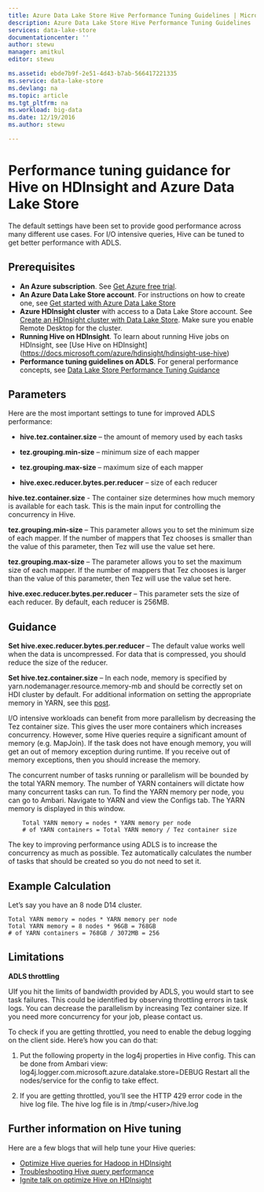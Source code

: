 ```yaml
---
title: Azure Data Lake Store Hive Performance Tuning Guidelines | Microsoft Docs
description: Azure Data Lake Store Hive Performance Tuning Guidelines
services: data-lake-store
documentationcenter: ''
author: stewu
manager: amitkul
editor: stewu

ms.assetid: ebde7b9f-2e51-4d43-b7ab-566417221335
ms.service: data-lake-store
ms.devlang: na
ms.topic: article
ms.tgt_pltfrm: na
ms.workload: big-data
ms.date: 12/19/2016
ms.author: stewu

---
```

# Performance tuning guidance for Hive on HDInsight and Azure Data Lake Store

The default settings have been set to provide good performance across many different use cases.  For I/O intensive queries, Hive can be tuned to get better performance with ADLS.  

## Prerequisites

* **An Azure subscription**. See [Get Azure free trial](https://azure.microsoft.com/pricing/free-trial/).
* **An Azure Data Lake Store account**. For instructions on how to create one, see [Get started with Azure Data Lake Store](data-lake-store-get-started-portal.md)
* **Azure HDInsight cluster** with access to a Data Lake Store account. See [Create an HDInsight cluster with Data Lake Store](data-lake-store-hdinsight-hadoop-use-portal.md). Make sure you enable Remote Desktop for the cluster.
* **Running Hive on HDInsight**.  To learn about running Hive jobs on HDInsight, see [Use Hive on HDInsight] (https://docs.microsoft.com/azure/hdinsight/hdinsight-use-hive)
* **Performance tuning guidelines on ADLS**.  For general performance concepts, see [Data Lake Store Performance Tuning Guidance](https://docs.microsoft.com/azure/data-lake-store/data-lake-store-performance-tuning-guidance)

## Parameters

Here are the most important settings to tune for improved ADLS performance:

* **hive.tez.container.size** – the amount of memory used by each tasks

* **tez.grouping.min-size** – minimum size of each mapper

* **tez.grouping.max-size** – maximum size of each mapper

* **hive.exec.reducer.bytes.per.reducer** – size of each reducer

**hive.tez.container.size** - The container size determines how much memory is available for each task.  This is the main input for controlling the concurrency in Hive.  

**tez.grouping.min-size** – This parameter allows you to set the minimum size of each mapper.  If the number of mappers that Tez chooses is smaller than the value of this parameter, then Tez will use the value set here.  

**tez.grouping.max-size** – The parameter allows you to set the maximum size of each mapper.  If the number of mappers that Tez chooses is larger than the value of this parameter, then Tez will use the value set here.  

**hive.exec.reducer.bytes.per.reducer** – This parameter sets the size of each reducer.  By default, each reducer is 256MB.  

## Guidance

**Set hive.exec.reducer.bytes.per.reducer** – The default value works well when the data is uncompressed.  For data that is compressed, you should reduce the size of the reducer.  

**Set hive.tez.container.size** – In each node, memory is specified by yarn.nodemanager.resource.memory-mb and should be correctly set on HDI cluster by default.  For additional information on setting the appropriate memory in YARN, see this [post](https://docs.microsoft.com/azure/hdinsight/hdinsight-hadoop-hive-out-of-memory-error-oom).

I/O intensive workloads can benefit from more parallelism by decreasing the Tez container size. This gives the user more containers which increases concurrency.  However, some Hive queries require a significant amount of memory (e.g. MapJoin).  If the task does not have enough memory, you will get an out of memory exception during runtime.  If you receive out of memory exceptions, then you should increase the memory.   

The concurrent number of tasks running or parallelism will be bounded by the total YARN memory.  The number of YARN containers will dictate how many concurrent tasks can run.  To find the YARN memory per node, you can go to Ambari.  Navigate to YARN and view the Configs tab.  The YARN memory is displayed in this window.  

		Total YARN memory = nodes * YARN memory per node
		# of YARN containers = Total YARN memory / Tez container size
The key to improving performance using ADLS is to increase the concurrency as much as possible.  Tez automatically calculates the number of tasks that should be created so you do not need to set it.   

## Example Calculation

Let’s say you have an 8 node D14 cluster.  

	Total YARN memory = nodes * YARN memory per node
	Total YARN memory = 8 nodes * 96GB = 768GB
	# of YARN containers = 768GB / 3072MB = 256

## Limitations
**ADLS throttling** 

UIf you hit the limits of bandwidth provided by ADLS, you would start to see task failures. This could be identified by observing throttling errors in task logs.  You can decrease the parallelism by increasing Tez container size.  If you need more concurrency for your job, please contact us.   

To check if you are getting throttled, you need to enable the debug logging on the client side. Here’s how you can do that:

1. Put the following property in the log4j properties in Hive config. This can be done from Ambari view: log4j.logger.com.microsoft.azure.datalake.store=DEBUG
Restart all the nodes/service for the config to take effect.

2. If you are getting throttled, you’ll see the HTTP 429 error code in the hive log file. The hive log file is in /tmp/&lt;user&gt;/hive.log

## Further information on Hive tuning

Here are a few blogs that will help tune your Hive queries:
* [Optimize Hive queries for Hadoop in HDInsight](https://azure.microsoft.com/en-us/documentation/articles/hdinsight-hadoop-optimize-hive-query/)
* [Troubleshooting Hive query performance](https://blogs.msdn.microsoft.com/bigdatasupport/2015/08/13/troubleshooting-hive-query-performance-in-hdinsight-hadoop-cluster/)
* [Ignite talk on optimize Hive on HDInsight](https://channel9.msdn.com/events/Machine-Learning-and-Data-Sciences-Conference/Data-Science-Summit-2016/MSDSS25)
